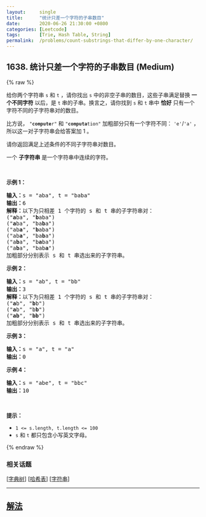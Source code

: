 ```yaml
---
layout:     single
title:      "统计只差一个字符的子串数目"
date:       2020-06-26 21:30:00 +0800
categories: [Leetcode]
tags:       [Trie, Hash Table, String]
permalink:  /problems/count-substrings-that-differ-by-one-character/
---
```


## 1638. 统计只差一个字符的子串数目 (Medium)

{% raw %}

<p>给你两个字符串 <code>s</code> 和 <code>t</code> ，请你找出 <code>s</code> 中的非空子串的数目，这些子串满足替换 <strong>一个不同字符</strong> 以后，是 <code>t</code> 串的子串。换言之，请你找到 <code>s</code> 和 <code>t</code> 串中 <strong>恰好</strong> 只有一个字符不同的子字符串对的数目。</p>

<p>比方说， <code>"<strong>compute</strong>r"</code> 和 <code>"<strong>computa</strong>tion"</code> 加粗部分只有一个字符不同： <code>'e'</code>/<code>'a'</code> ，所以这一对子字符串会给答案加 1 。</p>

<p>请你返回满足上述条件的不同子字符串对数目。</p>

<p>一个 <strong>子字符串</strong> 是一个字符串中连续的字符。</p>

<p> </p>

<p><strong>示例 1：</strong></p>

<pre>
<b>输入：</b>s = "aba", t = "baba"
<b>输出：</b>6
<strong>解释：</strong>以下为只相差 1 个字符的 s 和 t 串的子字符串对：
("<strong>a</strong>ba", "<strong>b</strong>aba")
("<strong>a</strong>ba", "ba<strong>b</strong>a")
("ab<strong>a</strong>", "<strong>b</strong>aba")
("ab<strong>a</strong>", "ba<strong>b</strong>a")
("a<strong>b</strong>a", "b<strong>a</strong>ba")
("a<strong>b</strong>a", "bab<strong>a</strong>")
加粗部分分别表示 s 和 t 串选出来的子字符串。
</pre>
<strong>示例 2：</strong>

<pre>
<b>输入：</b>s = "ab", t = "bb"
<b>输出：</b>3
<strong>解释：</strong>以下为只相差 1 个字符的 s 和 t 串的子字符串对：
("<strong>a</strong>b", "<strong>b</strong>b")
("<strong>a</strong>b", "b<strong>b</strong>")
("<strong>ab</strong>", "<strong>bb</strong>")
加粗部分分别表示 s 和 t 串选出来的子字符串。
</pre>
<strong>示例 3：</strong>

<pre>
<b>输入：</b>s = "a", t = "a"
<b>输出：</b>0
</pre>

<p><strong>示例 4：</strong></p>

<pre>
<b>输入：</b>s = "abe", t = "bbc"
<b>输出：</b>10
</pre>

<p> </p>

<p><strong>提示：</strong></p>

<ul>
	<li><code>1 <= s.length, t.length <= 100</code></li>
	<li><code>s</code> 和 <code>t</code> 都只包含小写英文字母。</li>
</ul>

{% endraw %}

### 相关话题
  [[字典树](https://github.com/openset/leetcode/tree/master/tag/trie/README.md)]
  [[哈希表](https://github.com/openset/leetcode/tree/master/tag/hash-table/README.md)]
  [[字符串](https://github.com/openset/leetcode/tree/master/tag/string/README.md)]

---

## [解法](https://github.com/openset/leetcode/tree/master/problems/count-substrings-that-differ-by-one-character)
